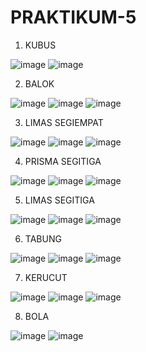 # PRAKTIKUM-5

1. KUBUS

![image](https://user-images.githubusercontent.com/93015185/140048033-c5ecd583-376d-470c-b6c0-effa404f81b3.png)
![image](https://user-images.githubusercontent.com/93015185/140048162-7019684a-2444-4028-9234-bfb8a785b470.png)

2. BALOK

![image](https://user-images.githubusercontent.com/93015185/140048264-3be44267-027f-4bf4-9bf8-7ac8bee2050d.png)
![image](https://user-images.githubusercontent.com/93015185/140048383-091b3124-e9fa-45a4-b632-c34302394d83.png)
![image](https://user-images.githubusercontent.com/93015185/140048848-2b55688f-184b-47df-a81a-05149ab95de1.png)


3. LIMAS SEGIEMPAT

![image](https://user-images.githubusercontent.com/93015185/140048615-12cca8a6-6a43-416a-86d2-630d4a8cf2d3.png)
![image](https://user-images.githubusercontent.com/93015185/140048734-3cea940c-7308-4bae-9be4-10e8578c84de.png)
![image](https://user-images.githubusercontent.com/93015185/140049029-593372a8-04bb-45d5-a8a5-97a02a732ed0.png)

4. PRISMA SEGITIGA

![image](https://user-images.githubusercontent.com/93015185/140049413-b9f56cf0-dbfd-4e50-a84f-79795f83df65.png)
![image](https://user-images.githubusercontent.com/93015185/140049508-b694ff8a-c1d8-4312-8bbd-dc3b437346cd.png)
![image](https://user-images.githubusercontent.com/93015185/140049709-73663a6a-0faa-48da-adc2-f5ab1dda1b8c.png)

5. LIMAS SEGITIGA

![image](https://user-images.githubusercontent.com/93015185/140049809-1306be4a-e036-467c-a924-815a6a1203ec.png)
![image](https://user-images.githubusercontent.com/93015185/140049995-e20b3cac-25d7-42b7-98df-c1e2a6f30459.png)
![image](https://user-images.githubusercontent.com/93015185/140050124-056fab3e-7177-4486-9926-0493ffe7e796.png)

6. TABUNG

![image](https://user-images.githubusercontent.com/93015185/140050243-d7dbe93b-8f07-44f4-96ce-96076b6866e5.png)
![image](https://user-images.githubusercontent.com/93015185/140050413-6301cfa2-0758-46f5-b835-be6c1274585a.png)
![image](https://user-images.githubusercontent.com/93015185/140050521-f9f1a4de-da65-4ce0-8605-8be257799e07.png)

7. KERUCUT

![image](https://user-images.githubusercontent.com/93015185/140050639-b702bdc8-be17-4468-b45e-0f714a797638.png)
![image](https://user-images.githubusercontent.com/93015185/140050738-e8f09b06-af1b-4da9-a1be-d1c9534c7bb9.png)
![image](https://user-images.githubusercontent.com/93015185/140050800-d9a8adbb-bfea-4a1d-9d54-8c945150b706.png)

8. BOLA

![image](https://user-images.githubusercontent.com/93015185/140051012-64607e72-32a8-4e0d-8cb6-5672a38e344a.png)
![image](https://user-images.githubusercontent.com/93015185/140051103-a9f4d08c-286d-4c1e-b693-5de2756f4653.png)

